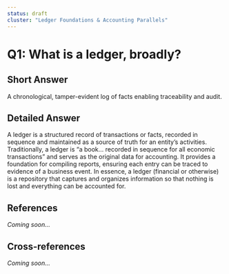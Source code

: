 ```yaml
---
status: draft
cluster: "Ledger Foundations & Accounting Parallels"
---
```


# Q1: What is a ledger, broadly?

## Short Answer

A chronological, tamper-evident log of facts enabling traceability and audit.

## Detailed Answer

A ledger is a structured record of transactions or facts, recorded in sequence and maintained as a source of truth for an entity’s activities. Traditionally, a ledger is “a book... recorded in sequence for all economic transactions” and serves as the original data for accounting. It provides a foundation for compiling reports, ensuring each entry can be traced to evidence of a business event. In essence, a ledger (financial or otherwise) is a repository that captures and organizes information so that nothing is lost and everything can be accounted for.

## References

*Coming soon...*

## Cross-references

*Coming soon...*